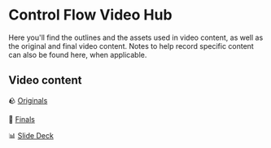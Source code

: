 <h1>
  <span class="headline">Control Flow</span>
  <span class="subhead">Video Hub</span>
</h1>

Here you'll find the outlines and the assets used in video content, as well as the original and final video content. Notes to help record specific content can also be found here, when applicable.

## Video content

🪨 [Originals](https://drive.google.com/drive/u/0/folders/1hxj6wDsILE-z2AF8saZfJzZhgFqyzTvC)

💎 [Finals](https://generalassembly.wistia.com/folders/8nsa0pby34)

📊 [Slide Deck](https://docs.google.com/presentation/d/1To4wzZsMBmhC0nw3hT_Uu6HBsdD3O_shgwfL-eUWgSI/edit)
